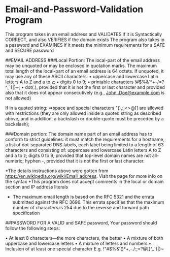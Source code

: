 # Email-and-Password-Validation Program
 This program takes in an email address and VALIDATES if it is Syntactically CORRECT, and also VERIFIES if the domain exists
 The program also takes in a password and EXAMINES if it meets the minimum requirements for a SAFE and SECURE password

##EMAIL ADDRESS 
###Local Portion:
The local-part of the email address may be unquoted or may be enclosed in quotation marks.
The maximum total length of the local-part of an email address is 64 octets.
 If unquoted, it may use any of these ASCII characters:
•	uppercase and lowercase Latin letters A to Z and a to z;
•	digits 0 to 9;
•	printable characters !#$%&'*+-/=?^_`{|}~;
•	dot(.), provided that it is not the first or last character and provided also that it does not appear consecutively (e.g., John..Doe@example.com is not allowed)
        
If in a quoted string:
=>space and special characters "(),:;<>@[\] are allowed with restrictions (they are only allowed inside a quoted string as described above, and in addition, a backslash or double-quote must be preceded by a backslash);

###Domain portion:
The domain name part of an email address has to conform to strict guidelines: it must match the requirements for a hostname, a list of dot-separated DNS labels, each label being limited to a length of 63 characters and consisting of:
uppercase and lowercase Latin letters A to Z and a to z;
digits 0 to 9, provided that top-level domain names are not all-numeric;
hyphen -, provided that it is not the first or last character.

*The details instructions above were gotten from https://en.wikipedia.org/wiki/Email_address. Visit the page for more info on the syntax
*This program does not accept comments in the local or domain section and IP address literals
 * The maximum email length is based on the RFC 5321 and the errata submitted against the RFC 3696. This errata specifies that the maximum number of characters is 254 due to the reverse and forward path specification

##PASSWORD
FOR A VALID and SAFE password, Your password should follow the following steps:
    
•	At least 8 characters—the more characters, the better
•	A mixture of both uppercase and lowercase letters
•	A mixture of letters and numbers
•	Inclusion of at least one special character E.g. !"#$%&'()*+,-./:;=?@[\]^_`{|}~
